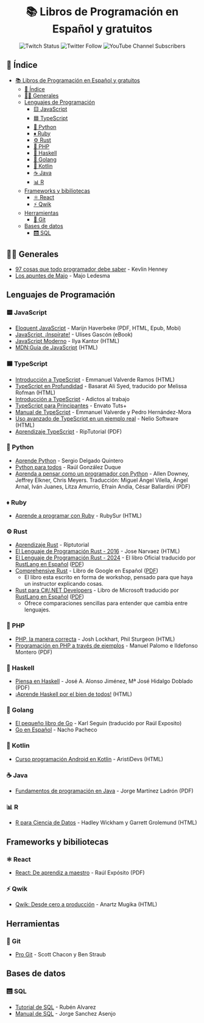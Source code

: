 <div align="center">

# 📚 Libros de Programación en Español y gratuitos

![Twitch Status](https://img.shields.io/twitch/status/midudev?style=social)
![Twitter Follow](https://img.shields.io/twitter/follow/midudev?style=social)
![YouTube Channel Subscribers](https://img.shields.io/youtube/channel/subscribers/UC8LeXCWOalN8SxlrPcG-PaQ?style=social)

</div>

## 📖 Índice

- [📚 Libros de Programación en Español y gratuitos](#-libros-de-programación-en-español-y-gratuitos)
  - [📖 Índice](#-índice)
  - [👨‍💻 Generales](#-generales)
  - [Lenguajes de Programación](#lenguajes-de-programación)
    - [🟨 JavaScript](#-javascript)
    - [🟦 TypeScript](#-typescript)
    - [🐍 Python](#-python)
    - [♦️ Ruby](#️-ruby)
    - [⚙️ Rust](#️-rust)
    - [🐘 PHP](#-php)
    - [🤔 Haskell](#-haskell)
    - [🐹 Golang](#-golang)
    - [🤖 Kotlin](#-kotlin)
    - [☕ Java](#-java)
    - [📊 R](#-r)
  - [Frameworks y bibiliotecas](#frameworks-y-bibiliotecas)
    - [⚛️ React](#️-react)
    - [⚡️ Qwik](#️-qwik)
  - [Herramientas](#herramientas)
    - [🔀 Git](#-git)
  - [Bases de datos](#bases-de-datos)
    - [🛗 SQL](#-sql)

## 👨‍💻 Generales

- [97 cosas que todo programador debe saber](https://97cosas.com/programador/) - Kevlin Henney
- [Los apuntes de Majo](https://losapuntesdemajo.vercel.app/) - Majo Ledesma

## Lenguajes de Programación

### 🟨 JavaScript

- [Eloquent JavaScript](https://midu.link/eloquent) - Marijn Haverbeke (PDF, HTML, Epub, Mobi)
- [JavaScript, ¡Inspírate!](https://leanpub.com/javascript-inspirate) - Ulises Gascón (eBook)
- [JavaScript Moderno](https://es.javascript.info/) - Ilya Kantor (HTML)
- [MDN:Guía de JavaScript](https://developer.mozilla.org/es/docs/Web/JavaScript/Guide) (HTML)

### 🟦 TypeScript

- [Introducción a TypeScript](https://khru.gitbooks.io/typescript/) - Emmanuel Valverde Ramos (HTML)
- [TypeScript en Profundidad](https://github.com/melissarofman/typescript-book) - Basarat Ali Syed, traducido por Melissa Rofman (HTML)
- [Introducción a TypeScript](https://mega.nz/file/TldlTZID#1A90Wn8xYloDvekX8rQewI3Yh8HMJXlufRUEWEcOzNU) - Adictos al trabajo
- [TypeScript para Principantes](https://mega.nz/file/7hdwEY6b#ESsixH9wCUFhUugkRq8BEa1uZlzFXCJX6QxHdL5Yz9Q) - Envato Tuts+
- [Manual de TypeScript](https://mega.nz/#!qwcFDZ7a!ggLXIZ4c-O1Do0OEuvK0Mz8k39LvYQwdaJ2LtKKxgsE) - Emmanuel Valverde y Pedro Hernández-Mora
- [Uso avanzado de TypeScript en un ejemplo real](https://neliosoftware.com/es/blog/uso-avanzado-de-typescript/) - Nelio Software (HTML)
- [Aprendizaje TypeScript](https://riptutorial.com/Download/typescript-es.pdf) - RipTutorial (PDF)

### 🐍 Python

- [Aprende Python](https://uneweb.edu.ve/tuto-docs/libro-python.pdf) - Sergio Delgado Quintero
- [Python para todos](https://launchpadlibrarian.net/18980633/Python%20para%20todos.pdf) - Raúl González Duque
- [Aprenda a pensar como un programador con Python](https://argentinaenpython.com/quiero-aprender-python/aprenda-a-pensar-como-un-programador-con-python.pdf) - Allen Downey, Jeffrey Elkner, Chris Meyers. Traducción: Miguel Ángel Vilella, Ángel Arnal, Iván Juanes, Litza Amurrio, Efrain Andia, César Ballardini (PDF)

### ♦️ Ruby

- [Aprende a programar con Ruby](http://rubysur.org/aprende.a.programar) - RubySur (HTML)

### ⚙️ Rust

- [Aprendizaje Rust](https://riptutorial.com/Download/rust-es.pdf) - Riptutorial
- [El Lenguaje de Programación Rust - 2016](https://goyox86.github.io/elpr/README.html) - Jose Narvaez (HTML)
- [El Lenguaje de Programación Rust - 2024](https://book.rustlang-es.org) - El libro Oficial traducido por [RustLang en Español](https://rustlang-es.org) ([PDF](https://book.rustlang-es.org/print))
- [Comprehensive Rust](https://google.github.io/comprehensive-rust/es/) - Libro de Google en Español ([PDF](https://google.github.io/comprehensive-rust/es/print.html))
  - El libro esta escrito en forma de workshop, pensado para que haya un instructor explicando cosas.
- [Rust para C#/.NET Developers](https://dotnet-book.rustlang-es.org) - Libro de Microsoft traducido por [RustLang en Español](https://rustlang-es.org) ([PDF](https://dotnet-book.rustlang-es.org/print))
  - Ofrece comparaciones sencillas para entender que cambia entre lenguajes.

### 🐘 PHP

- [PHP, la manera correcta](https://phpdevenezuela.github.io/php-the-right-way/) - Josh Lockhart, Phil Sturgeon (HTML)
- [Programación en PHP a través de ejemplos](https://mega.nz/file/AFIkhRpC#8muP4I2jZRiNirbQmXDMBDf8QPxw5HkbbaGk2xzDvNE) - Manuel Palomo e Ildefonso Montero (PDF)

### 🤔 Haskell

- [Piensa en Haskell](http://www.cs.us.es/~jalonso/publicaciones/Piensa_en_Haskell.pdf) - José A. Alonso Jiménez, Mª José Hidalgo Doblado (PDF)
- [¡Aprende Haskell por el bien de todos!](http://aprendehaskell.es/main.html) (HTML)

### 🐹 Golang

- [El pequeño libro de Go](https://raulexposito.com/estaticos/pdf/go.pdf) - Karl Seguin (traducido por Raúl Exposito)
- [Go en Español](https://nachopacheco.gitbooks.io/go-es/content/doc) - Nacho Pacheco

### 🤖 Kotlin

- [Curso programación Android en Kotlin](https://cursokotlin.com/curso-programacion-kotlin-android/) - AristiDevs (HTML)

### ☕ Java

- [Fundamentos de programación en Java](https://github.com/Ikrlegido12/java-fundamentos-programaci-n/blob/main/Fundamentos_de_Programacion_en_Java_Jose.pdf) - Jorge Martínez Ladrón (PDF)

### 📊 R

- [R para Ciencia de Datos](https://es.r4ds.hadley.nz/) - Hadley Wickham y Garrett Grolemund (HTML)

## Frameworks y bibiliotecas

### ⚛️ React

- [React: De aprendiz a maestro](https://raulexposito.com/estaticos/pdf/survivejs-react-es.pdf) - Raúl Expósito (PDF)

### ⚡️ Qwik

- [Qwik: Desde cero a producción](https://anartz-mugika.com/qwik-book/es/) - Anartz Mugika (HTML)

## Herramientas

### 🔀 Git

- [Pro Git](https://github.com/progit/progit2-es/releases/download/2.1.23/progit.pdf) - Scott Chacon y Ben Straub

## Bases de datos

### 🛗 SQL

- [Tutorial de SQL](http://www.desarrolloweb.com/manuales/9/) - Rubén Alvarez
- [Manual de SQL](http://jorgesanchez.net/manuales/sql/intro-sql-sql2016.html) - Jorge Sanchez Asenjo
